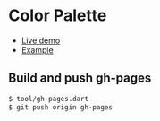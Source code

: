 Color Palette
=================

* [Live demo](https://kui.github.io/color_palette/)
* [Example](https://github.com/kui/color_palette/blob/master/example/index.html)

Build and push gh-pages
------------------------

```sh
$ tool/gh-pages.dart
$ git push origin gh-pages
```
